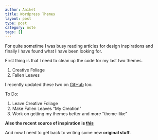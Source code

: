 ```yaml
---
author: Aniket
title: Wordpress Themes
layout: post
type: post
category: note
tags: []
---
```

For quite sometime I was busy reading articles for design inspirations and finally I have found what I have been looking for.

First thing is that I need to clean up the code for my last two themes.

1.  Creative Foliage
2.  Fallen Leaves

I recently updated these two on [GitHub](https://github.com/aniketpant) too.

To Do:

1.  Leave Creative Foliage
2.  Make Fallen Leaves "My Creation"
3.  Work on getting my themes better and more "theme-like"

**Also the recent source of inspiration is [this](http://graphicdesignjunction.com/2011/07/75-best-xhtmlcss-websites-in-the-month-of-july-2011/)**

And now I need to get back to writing some new **original stuff**.